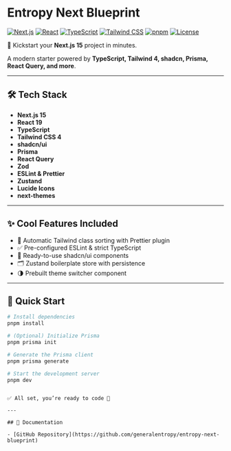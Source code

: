 # Entropy Next Blueprint

[![Next.js](https://img.shields.io/badge/Next.js-15-black?logo=next.js)](https://nextjs.org/) [![React](https://img.shields.io/badge/React-19-61dafb?logo=react)](https://react.dev/) [![TypeScript](https://img.shields.io/badge/TypeScript-5-blue?logo=typescript)](https://www.typescriptlang.org/) [![Tailwind CSS](https://img.shields.io/badge/TailwindCSS-4-38bdf8?logo=tailwind-css)](https://tailwindcss.com/) [![pnpm](https://img.shields.io/badge/pnpm-%23f69220?logo=pnpm&logoColor=white)](https://pnpm.io/) [![License](https://img.shields.io/badge/License-MIT-green)](./LICENSE)

🚀 Kickstart your **Next.js 15** project in minutes.

A modern starter powered by **TypeScript, Tailwind 4, shadcn, Prisma, React Query, and more**.

---

## 🛠 Tech Stack

- **Next.js 15**
- **React 19**
- **TypeScript**
- **Tailwind CSS 4**
- **shadcn/ui**
- **Prisma**
- **React Query**
- **Zod**
- **ESLint & Prettier**
- **Zustand**
- **Lucide Icons**
- **next-themes**

---

## ✨ Cool Features Included

- 🔀 Automatic Tailwind class sorting with Prettier plugin
- ✅ Pre-configured ESLint & strict TypeScript
- 🎨 Ready-to-use shadcn/ui components
- 🗂 Zustand boilerplate store with persistence
- 🌗 Prebuilt theme switcher component

---

## 🚀 Quick Start

```bash
# Install dependencies
pnpm install

# (Optional) Initialize Prisma
pnpm prisma init

# Generate the Prisma client
pnpm prisma generate

# Start the development server
pnpm dev
```

```

✅ All set, you’re ready to code 🚀

---

## 📖 Documentation

- [GitHub Repository](https://github.com/generalentropy/entropy-next-blueprint)

```
